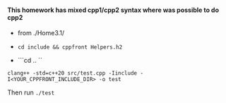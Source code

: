 #### This homework has mixed cpp1/cpp2 syntax where was possible to do cpp2

- from ./Home3.1/

- ```cd include && cppfront Helpers.h2```
- ```cd .. ``
```
clang++ -std=c++20 src/test.cpp -Iinclude -I<YOUR_CPPFRONT_INCLUDE_DIR> -o test
```

Then run ```./test```